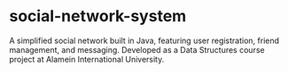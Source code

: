 # social-network-system
A simplified social network built in Java, featuring user registration, friend management, and messaging. Developed as a Data Structures course project at Alamein International University.
